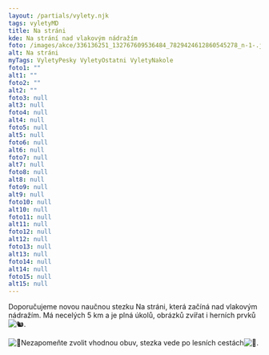 ```yaml
---
layout: /partials/vylety.njk
tags: vyletyMD
title: Na stráni
kde: Na strání nad vlakovým nádražím
foto: /images/akce/336136251_132767609536484_7829424612860545278_n-1-.jpg
alt: Na stráni
myTags: VyletyPesky VyletyOstatni VyletyNakole
foto1: ""
alt1: ""
foto2: ""
alt2: ""
foto3: null
alt3: null
foto4: null
alt4: null
foto5: null
alt5: null
foto6: null
alt6: null
foto7: null
alt7: null
foto8: null
alt8: null
foto9: null
alt9: null
foto10: null
alt10: null
foto11: null
alt11: null
foto12: null
alt12: null
foto13: null
alt13: null
foto14: null
alt14: null
foto15: null
alt15: null
---
```

<!--StartFragment-->

Doporučujeme novou naučnou stezku Na stráni, která začíná nad vlakovým nádražím. Má necelých 5 km a je plná úkolů, obrázků zvířat i herních prvků![🐿](https://static.xx.fbcdn.net/images/emoji.php/v9/tb8/1.5/16/1f43f.png).

![🥾](https://static.xx.fbcdn.net/images/emoji.php/v9/tf8/1.5/16/1f97e.png)Nezapomeňte zvolit vhodnou obuv, stezka vede po lesních cestách![👣](https://static.xx.fbcdn.net/images/emoji.php/v9/te2/1.5/16/1f463.png).

<!--EndFragment-->